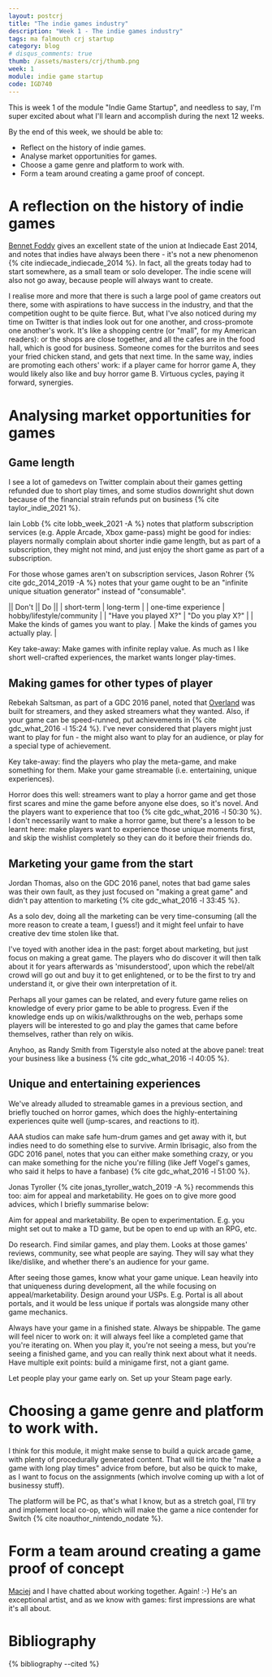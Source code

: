 ```yaml
---
layout: postcrj
title: "The indie games industry"
description: "Week 1 - The indie games industry"
tags: ma falmouth crj startup
category: blog
# disqus_comments: true
thumb: /assets/masters/crj/thumb.png
week: 1
module: indie game startup
code: IGD740
---
```


This is week 1 of the module "Indie Game Startup", and needless to say, I'm super excited about what I'll learn and accomplish during the next 12 weeks.

By the end of this week, we should be able to:

- Reflect on the history of indie games.
- Analyse market opportunities for games.
- Choose a game genre and platform to work with.
- Form a team around creating a game proof of concept.

# A reflection on the history of indie games

[Bennet Foddy](http://www.foddy.net/) gives an excellent state of the union at Indiecade East 2014, and notes that indies have always been there - it's not a new phenomenon {% cite indiecade_indiecade_2014 %}. In fact, all the greats today had to start somewhere, as a small team or solo developer. The indie scene will also not go away, because people will always want to create.

I realise more and more that there is such a large pool of game creators out there, some with aspirations to have success in the industry, and that the competition ought to be quite fierce. But, what I've also noticed during my time on Twitter is that indies look out for one another, and cross-promote one another's work. It's like a shopping centre (or "mall", for my American readers): or the shops are close together, and all the cafes are in the food hall, which is good for business. Someone comes for the burritos and sees your fried chicken stand, and gets that next time. In the same way, indies are promoting each others' work: if a player came for horror game A, they would likely also like and buy horror game B. Virtuous cycles, paying it forward, synergies.

# Analysing market opportunities for games

## Game length

I see a lot of gamedevs on Twitter complain about their games getting refunded due to short play times, and some studios downright shut down because of the financial strain refunds put on business {% cite taylor_indie_2021 %}.

Iain Lobb {% cite lobb_week_2021 -A %} notes that platform subscription services (e.g. Apple Arcade, Xbox game-pass) might be good for indies: players normally complain about shorter indie game length, but as part of a subscription, they might not mind, and just enjoy the short game as part of a subscription.

For those whose games aren't on subscription services, Jason Rohrer {% cite gdc_2014_2019 -A %} notes that your game ought to be an "infinite unique situation generator" instead of "consumable".

|| Don't || Do ||
| short-term | long-term |
| one-time experience | hobby/lifestyle/community |
| "Have you played X?" | "Do you play X?" |
| Make the kinds of games you want to play. | Make the kinds of games you actually play. |

Key take-away: Make games with infinite replay value. As much as I like short well-crafted experiences, the market wants longer play-times.

## Making games for other types of player

Rebekah Saltsman, as part of a GDC 2016 panel, noted that [Overland](https://store.steampowered.com/app/355680/Overland/) was built for streamers, and they asked streamers what they wanted. Also, if your game can be speed-runned, put achievements in {% cite gdc_what_2016 -l 15:24 %}. I've never considered that players might just want to play for fun - the might also want to play for an audience, or play for a special type of achievement.

Key take-away: find the players who play the meta-game, and make something for them. Make your game streamable (i.e. entertaining, unique experiences).

Horror does this well: streamers want to play a horror game and get those first scares and mine the game before anyone else does, so it's novel. And the players want to experience that too {% cite gdc_what_2016 -l 50:30 %}. I don't necessarily want to make a horror game, but there's a lesson to be learnt here: make players want to experience those unique moments first, and skip the wishlist completely so they can do it before their friends do.

## Marketing your game from the start

Jordan Thomas, also on the GDC 2016 panel, notes that bad game sales was their own fault, as they just focused on "making a great game" and didn't pay attention to marketing {% cite gdc_what_2016 -l 33:45 %}.

As a solo dev, doing all the marketing can be very time-consuming (all the more reason to create a team, I guess!) and it might feel unfair to have creative dev time stolen like that.

I've toyed with another idea in the past: forget about marketing, but just focus on making a great game. The players who do discover it will then talk about it for years afterwards as 'misunderstood', upon which the rebel/alt crowd will go out and buy it to get enlightened, or to be the first to try and understand it, or give their own interpretation of it.

Perhaps all your games can be related, and every future game relies on knowledge of every prior game to be able to progress. Even if the knowledge ends up on wikis/walkthroughs on the web, perhaps some players will be interested to go and play the games that came before themselves, rather than rely on wikis.

Anyhoo, as Randy Smith from Tigerstyle also noted at the above panel: treat your business like a business {% cite gdc_what_2016 -l 40:05 %}.

## Unique and entertaining experiences

We've already alluded to streamable games in a previous section, and briefly touched on horror games, which does the highly-entertaining experiences quite well (jump-scares, and reactions to it).

AAA studios can make safe hum-drum games and get away with it, but indies need to do something else to survive. Armin Ibrisagic, also from the GDC 2016 panel, notes that you can either make something crazy, or you can make something for the niche you're filling (like Jeff Vogel's games, who said it helps to have a fanbase) {% cite gdc_what_2016 -l 51:00 %}.

Jonas Tyroller {% cite jonas_tyroller_watch_2019 -A %} recommends this too: aim for appeal and marketability. He goes on to give more good advices, which I briefly summarise below: 

Aim for appeal and marketability.
Be open to experimentation. E.g. you might set out to make a TD game, but be open to end up with an RPG, etc.

Do research. Find similar games, and play them. Looks at those games' reviews, community, see what people are saying. They will say what they like/dislike, and whether there's an audience for your game.

After seeing those games, know what your game unique. Lean heavily into that uniqueness during development, all the while focusing on appeal/marketability. Design around your USPs. E.g. Portal is all about portals, and it would be less unique if portals was alongside many other game mechanics.

Always have your game in a finished state. Always be shippable. The game will feel nicer to work on: it will always feel like a completed game that you're iterating on. When you play it, you're not seeing a mess, but you're seeing a finished game, and you can really think next about what it needs. Have multiple exit points: build a minigame first, not a giant game.

Let people play your game early on. Set up your Steam page early.

# Choosing a game genre and platform to work with.

I think for this module, it might make sense to build a quick arcade game, with plenty of procedurally generated content. That will tie into the "make a game with long play times" advice from before, but also be quick to make, as I want to focus on the assignments (which involve coming up with a lot of businessy stuff).

The platform will be PC, as that's what I know, but as a stretch goal, I'll try and implement local co-op, which will make the game a nice contender for Switch {% cite noauthor_nintendo_nodate %}.

# Form a team around creating a game proof of concept

[Maciej](https://www.artstation.com/mattruszala) and I have chatted about working together. Again! :-) He's an exceptional artist, and as we know with games: first impressions are what it's all about.

# Bibliography

{% bibliography --cited %}

